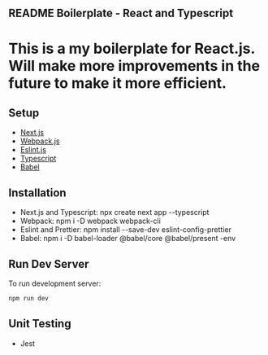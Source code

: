 ## README Boilerplate - React and Typescript

# This is a my boilerplate for React.js. Will make more improvements in the future to make it more efficient. 

## Setup

- [Next.js](https://nextjs.org/docs)
- [Webpack.js](https://webpack.js.org/concepts/)
- [Eslint.js](https://eslint.org/docs/latest/)
- [Typescript](https://nextjs.org/docs)
- [Babel](https://nextjs.org/docs)

## Installation 

- Next.js and Typescript: npx create next app --typescript
- Webpack: npm i -D webpack webpack-cli
- Eslint and Prettier: npm install --save-dev eslint-config-prettier
- Babel: npm i -D babel-loader @babel/core @babel/present -env

## Run Dev Server

To run development server: 
```bash
npm run dev
```

## Unit Testing 
- Jest
